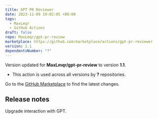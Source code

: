 ```yaml
---
title: GPT PR Reviewer
date: 2023-11-09 19:02:05 +00:00
tags:
  - MaxLmqr
  - GitHub Actions
draft: false
repo: MaxLmqr/gpt-pr-review
marketplace: https://github.com/marketplace/actions/gpt-pr-reviewer
version: 1.1
dependentsNumber: "?"
---
```



Version updated for **MaxLmqr/gpt-pr-review** to version **1.1**.
- This action is used across all versions by **?** repositories.

Go to the [GitHub Marketplace](https://github.com/marketplace/actions/gpt-pr-reviewer) to find the latest changes.

## Release notes

Upgrade interaction with GPT.
